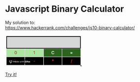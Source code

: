 # Javascript Binary Calculator

My solution to: <br>
https://www.hackerrank.com/challenges/js10-binary-calculator/

<img src="demo.gif" width="250px">

<a href="https://jstudenski.github.io/binary-calculator/" target="_blank">Try it!</a>
